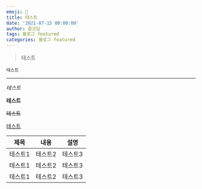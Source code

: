 ```yaml
---
emoji: 🔮
title: 테스트
date: '2021-07-15 00:00:00'
author: 줌코딩
tags: 블로그 featured
categories: 블로그 featured
---
```


> 테스트

`테스트`

___

*테스트*

**테스트**

~~테스트~~

[테스트](www.gomdol-ooh-ah.com)

| 제목    | 내용    | 설명    |
| ------- | ------- | ------- |
| 테스트1 | 테스트2 | 테스트3 |
| 테스트1 | 테스트2 | 테스트3 |
| 테스트1 | 테스트2 | 테스트3 |

```toc

```

